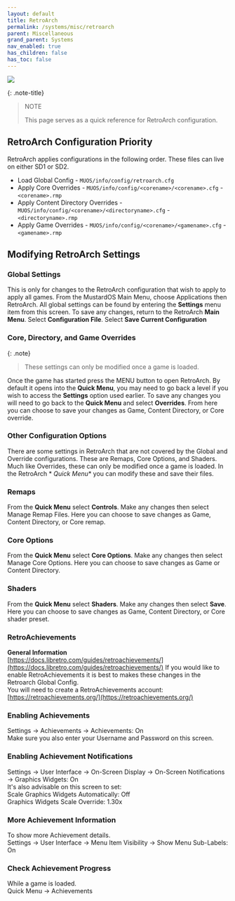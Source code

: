 ```yaml
---
layout: default
title: RetroArch
permalink: /systems/misc/retroarch
parent: Miscellaneous
grand_parent: Systems
nav_enabled: true
has_children: false
has_toc: false
---
```


![](../assets/images/retroarch_logo.png)

{: .note-title}
> NOTE
>
> This page serves as a quick reference for RetroArch configuration.

## RetroArch Configuration Priority

RetroArch applies configurations in the following order. These files can live on either SD1 or SD2.

- Load Global Config - `MUOS/info/config/retroarch.cfg`
- Apply Core Overrides - `MUOS/info/config/<corename>/<corename>.cfg` - `<corename>.rmp`
- Apply Content Directory Overrides - `MUOS/info/config/<corename>/<directoryname>.cfg` - `<directoryname>.rmp`
- Apply Game Overrides - `MUOS/info/config/<corename>/<gamename>.cfg` - `<gamename>.rmp`

## Modifying RetroArch Settings

### Global Settings

This is only for changes to the RetroArch configuration that wish to apply to apply all games. From the MustardOS Main
Menu, choose Applications then RetroArch. All global settings can be found by entering the **Settings** menu item from
this screen. To save any changes, return to the RetroArch **Main Menu**. Select **Configuration File**. Select **Save
Current Configuration**

### Core, Directory, and Game Overrides

{: .note}
> These settings can only be modified once a game is loaded.

Once the game has started press the MENU button to open RetroArch. By default it opens into the **Quick Menu**, you may
need to go back a level if you wish to access the **Settings** option used earlier. To save any changes you will need to
go back to the **Quick Menu** and select **Overrides**. From here you can choose to save your changes as Game, Content
Directory, or Core override.

### Other Configuration Options

There are some settings in RetroArch that are not covered by the Global and Override configurations. These are Remaps,
Core Options, and Shaders. Much like Overrides, these can only be modified once a game is loaded. In the RetroArch *
*Quick Menu** you can modify these and save their files.

### Remaps

From the **Quick Menu** select **Controls**. Make any changes then select Manage Remap Files. Here you can choose to
save changes as Game, Content Directory, or Core remap.

### Core Options

From the **Quick Menu** select **Core Options**. Make any changes then select Manage Core Options. Here you can choose
to save changes as Game or Content Directory.

### Shaders

From the **Quick Menu** select **Shaders**. Make any changes then select **Save**. Here you can choose to save changes
as Game, Content Directory, or Core shader preset.

### RetroAchievements

**General Information**  
[https://docs.libretro.com/guides/retroachievements/](https://docs.libretro.com/guides/retroachievements/)
If you would like to enable RetroAchievements it is best to makes these changes in the Retroarch Global Config.  
You will need to create a RetroAchievements account: [https://retroachievements.org/](https://retroachievements.org/)

### Enabling Achievements

Settings -> Achievements -> Achievements: On  
Make sure you also enter your Username and Password on this screen.

### Enabling Achievement Notifications

Settings -> User Interface -> On-Screen Display -> On-Screen Notifications -> Graphics Widgets: On  
It's also advisable on this screen to set:  
Scale Graphics Widgets Automatically: Off  
Graphics Widgets Scale Override: 1.30x

### More Achievement Information

To show more Achievement details.  
Settings -> User Interface -> Menu Item Visibility -> Show Menu Sub-Labels: On

### Check Achievement Progress

While a game is loaded.   
Quick Menu -> Achievements
